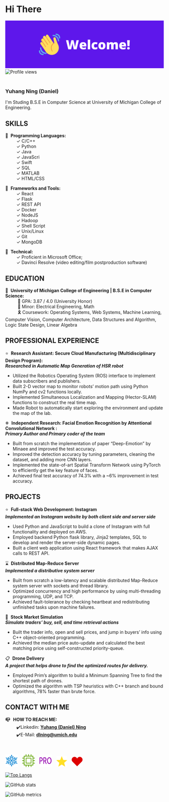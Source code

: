 # Hi There
![Hi There](https://github.com/yuhangning815/yuhangning815/blob/main/welcome1.png?raw=true)
![Profile views](https://gpvc.arturio.dev/yuhangning815)  

### <br> Yuhang Ning (Daniel) <br>
I'm Studing B.S.E in Computer Science at University of Michigan College of Engineering.<br>

## SKILLS
📜&nbsp;&nbsp;**Programming Languages:**<br>
&nbsp;&nbsp;&nbsp;&nbsp;&nbsp;&nbsp;&nbsp;&nbsp;&nbsp;✓ C/C++<br>
&nbsp;&nbsp;&nbsp;&nbsp;&nbsp;&nbsp;&nbsp;&nbsp;&nbsp;✓ Python<br>
&nbsp;&nbsp;&nbsp;&nbsp;&nbsp;&nbsp;&nbsp;&nbsp;&nbsp;✓ Java<br>
&nbsp;&nbsp;&nbsp;&nbsp;&nbsp;&nbsp;&nbsp;&nbsp;&nbsp;✓ JavaScri<br>
&nbsp;&nbsp;&nbsp;&nbsp;&nbsp;&nbsp;&nbsp;&nbsp;&nbsp;✓ Swift<br>
&nbsp;&nbsp;&nbsp;&nbsp;&nbsp;&nbsp;&nbsp;&nbsp;&nbsp;✓ SQL<br>
&nbsp;&nbsp;&nbsp;&nbsp;&nbsp;&nbsp;&nbsp;&nbsp;&nbsp;✓ MATLAB<br>
&nbsp;&nbsp;&nbsp;&nbsp;&nbsp;&nbsp;&nbsp;&nbsp;&nbsp;✓ HTML/CSS<br>

🔨&nbsp;&nbsp;**Frameworks and Tools:**<br>
&nbsp;&nbsp;&nbsp;&nbsp;&nbsp;&nbsp;&nbsp;&nbsp;&nbsp;✓ React <br>
&nbsp;&nbsp;&nbsp;&nbsp;&nbsp;&nbsp;&nbsp;&nbsp;&nbsp;✓ Flask <br>
&nbsp;&nbsp;&nbsp;&nbsp;&nbsp;&nbsp;&nbsp;&nbsp;&nbsp;✓ REST API <br>
&nbsp;&nbsp;&nbsp;&nbsp;&nbsp;&nbsp;&nbsp;&nbsp;&nbsp;✓ Docker <br>
&nbsp;&nbsp;&nbsp;&nbsp;&nbsp;&nbsp;&nbsp;&nbsp;&nbsp;✓ NodeJS <br>
&nbsp;&nbsp;&nbsp;&nbsp;&nbsp;&nbsp;&nbsp;&nbsp;&nbsp;✓ Hadoop <br>
&nbsp;&nbsp;&nbsp;&nbsp;&nbsp;&nbsp;&nbsp;&nbsp;&nbsp;✓ Shell Script <br>
&nbsp;&nbsp;&nbsp;&nbsp;&nbsp;&nbsp;&nbsp;&nbsp;&nbsp;✓ Unix/Linux <br>
&nbsp;&nbsp;&nbsp;&nbsp;&nbsp;&nbsp;&nbsp;&nbsp;&nbsp;✓ Git <br>
&nbsp;&nbsp;&nbsp;&nbsp;&nbsp;&nbsp;&nbsp;&nbsp;&nbsp;✓ MongoDB <br>

🔧&nbsp;&nbsp;**Technical:**<br>
&nbsp;&nbsp;&nbsp;&nbsp;&nbsp;&nbsp;&nbsp;&nbsp;&nbsp;✓ Proficient in Microsoft Office; <br>
&nbsp;&nbsp;&nbsp;&nbsp;&nbsp;&nbsp;&nbsp;&nbsp;&nbsp;✓ Davinci Resolve (video editing/film postproduction software) <br>

## EDUCATION
🏫&nbsp;&nbsp;**University of Michigan College of Engineering | B.S.E in Computer Science:**<br>
&nbsp;&nbsp;&nbsp;&nbsp;&nbsp;&nbsp;&nbsp;&nbsp;&nbsp; 📘 GPA: 3.87 / 4.0 (University Honor)<br>
&nbsp;&nbsp;&nbsp;&nbsp;&nbsp;&nbsp;&nbsp;&nbsp;&nbsp; 📗 Minor: Electrical Engineering, Math<br>
&nbsp;&nbsp;&nbsp;&nbsp;&nbsp;&nbsp;&nbsp;&nbsp;&nbsp; 🎗 Coursework: Operating Systems, Web Systems, Machine Learning, Computer Vision, Computer Architecture, Data
Structures and Algorithm, Logic State Design, Linear Algebra<br> 

## PROFESSIONAL EXPERIENCE
⭐&nbsp;&nbsp;**Research Assistant: Secure Cloud Manufacturing (Multidisciplinary Design Program):**<br>
***Researched in Automatic Map Generation of HSR robot***<br>
- Utilized the Robotics Operating System (ROS) interface to implement data subscribers and publishers.
- Built 2-D vector map to monitor robots’ motion path using Python NumPy and cv2 functions locally.
- Implemented Simultaneous Localization and Mapping (Hector-SLAM) functions to construct the real time map.
- Made Robot to automatically start exploring the environment and update the map of the lab.


❄&nbsp;&nbsp;**Independent Research: Facial Emotion Recognition by Attentional Convolutional Network
:**<br>
***Primary Author and Primary coder of the team***<br>
- Built from scratch the implementation of paper “Deep-Emotion” by Minaee and improved the test accuracy.
- Improved the detection accuracy by tuning parameters, cleaning the dataset, and adding more CNN layers.
- Implemented the state-of-art Spatial Transform Network using PyTorch to efficiently get the key feature of faces.
- Achieved final test accuracy of 74.3% with a ~6% improvement in test accuracy.


## PROJECTS
⭐&nbsp;&nbsp;**Full-stack Web Development: Instagram**<br>
***Implemented an Instagram website by both client side and server side***<br>
- Used Python and JavaScript to build a clone of Instagram with full functionality and deployed on AWS.
- Employed backend Python flask library, Jinja2 templates, SQL to develop and render the server-side dynamic pages.
- Built a client web application using React framework that makes AJAX calls to REST API.

⌛&nbsp;&nbsp;**Distributed Map-Reduce Server**<br>
***Implemented a distributive system server***<br>
- Built from scratch a low-latency and scalable distributed Map-Reduce system server with sockets and thread library.
- Optimized concurrency and high performance by using multi-threading programming, UDP, and TCP.
- Achieved fault-tolerance by checking heartbeat and redistributing unfinished tasks upon machine failures.

🌟&nbsp;&nbsp;**Stock Market Simulation**<br>
***Simulate traders’ buy, sell, and time retrieval actions***<br>
- Built the trader info, open and sell prices, and jump in buyers’ info using C++ object-oriented programming.
- Achieved the median price auto-update and calculated the best matching price using self-constructed priority-queue.

📋&nbsp;&nbsp;**Drone Delivery**<br>
***A project that helps drone to find the optimized routes for delivery.***<br>
- Employed Prim’s algorithm to build a Minimum Spanning Tree to find the shortest path of drones.
- Optimized the algorithm with TSP heuristics with C++ branch and bound algorithms, 78% faster than brute force.

## CONTACT WITH ME
**📪&nbsp;&nbsp; HOW TO REACH ME:**<br> 
&nbsp;&nbsp;&nbsp;&nbsp;&nbsp;&nbsp;&nbsp;&nbsp;&nbsp;✔️Linkedin: **[Yuhang (Daniel) Ning](https://www.linkedin.com/in/yuhang-ning-04a7b0224/)<br>**
&nbsp;&nbsp;&nbsp;&nbsp;&nbsp;&nbsp;&nbsp;&nbsp;&nbsp;✔️E-Mail: **dlning@umich.edu**<br> 
<br><br>
 

<a href='https://archiveprogram.github.com/'><img src='https://raw.githubusercontent.com/acervenky/animated-github-badges/master/assets/acbadge.gif' width='40' height='40'></a> <a href='https://docs.github.com/en/developers'><img src='https://raw.githubusercontent.com/acervenky/animated-github-badges/master/assets/devbadge.gif' width='40' height='40'></a> <a href='https://github.com/pricing'><img src='https://raw.githubusercontent.com/acervenky/animated-github-badges/master/assets/pro.gif' width='40' height='40'></a> <a href='https://stars.github.com/'><img src='https://raw.githubusercontent.com/acervenky/animated-github-badges/master/assets/starbadge.gif' width='35' height='35'></a> <a href='https://docs.github.com/en/github/supporting-the-open-source-community-with-github-sponsors'><img src='https://raw.githubusercontent.com/acervenky/animated-github-badges/master/assets/sponsorbadge.gif' width='35' height='35'></a> 

[![Top Langs](https://github-readme-stats.vercel.app/api/top-langs/?username=yuhangning815)](https://github.com/anuraghazra/github-readme-stats)

![GitHub stats](https://github-readme-stats.vercel.app/api?username=yuhangning815&show_icons=true)  

![GitHub metrics](https://metrics.lecoq.io/yuhangning815)  

